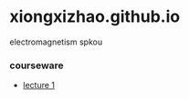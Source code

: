 # xiongxizhao.github.io
 electromagnetism spkou

### courseware
- [lecture 1](https://github.com/Xiongxizhao/xiongxizhao.github.io/blob/master/courseware/%E5%8A%A8%E7%94%9F%E7%94%B5%E5%8A%A8%E5%8A%BF.ppt)
